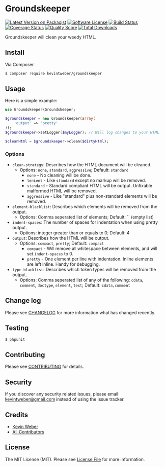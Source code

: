 # Groundskeeper

[![Latest Version on Packagist][ico-version]][link-packagist]
[![Software License][ico-license]](LICENSE.md)
[![Build Status][ico-travis]][link-travis]
[![Coverage Status][ico-scrutinizer]][link-scrutinizer]
[![Quality Score][ico-code-quality]][link-code-quality]
[![Total Downloads][ico-downloads]][link-downloads]

Groundskeeper will clean your weedy HTML.

## Install

Via Composer

``` bash
$ composer require kevintweber/groundskeeper
```

## Usage

Here is a simple example:

``` php
use Groundskeeper\Groundskeeper;

$groundskeeper = new Groundskeeper(array(
    'output' => 'pretty'
));
$groundskeeper->setLogger($myLogger); // Will log changes to your HTML.

$cleanHtml = $groundskeeper->clean($dirtyHtml);
```

### Options
* `clean-strategy`: Describes how the HTML document will be cleaned.
  * Options: `none`, `standard`, `aggressive`; Default: `standard`
    * `none` - No cleaning will be done.
    * `lenient` - Like `standard` except no markup will be removed.
    * `standard` - Standard compliant HTML will be output.  Unfixable malformed HTML will be removed.
    * `aggressive` - Like "standard" plus non-standard elements will be removed.
* `element-blacklist`: Describes which elements will be removed from the output.
  * Options: Comma seperated list of elements; Default: `` (empty list)
* `indent-spaces`: The number of spaces for indentation when using pretty output.
  * Options: integer greater than or equals to 0; Default: 4
* `output`: Describes how the HTML will be output.
  * Options: `compact`, `pretty`; Default: `compact`
    * `compact` - Will remove all whitespace between elements, and will set `indent-spaces` to 0.
    * `pretty` - One element per line with indentation.  Inline elements are left inline.  Handy for debugging.
* `type-blacklist`: Describes which token types will be removed from the output.
  * Options: Comma seperated list of any of the following: `cdata`, `comment`, `doctype`, `element`, `text`; Default: `cdata,comment`

## Change log

Please see [CHANGELOG](CHANGELOG.md) for more information what has changed recently.

## Testing

``` bash
$ phpunit
```

## Contributing

Please see [CONTRIBUTING](CONTRIBUTING.md) for details.

## Security

If you discover any security related issues, please email kevintweber@gmail.com instead of using the issue tracker.

## Credits

- [Kevin Weber][link-author]
- [All Contributors][link-contributors]

## License

The MIT License (MIT). Please see [License File](LICENSE.md) for more information.

[ico-version]: https://img.shields.io/packagist/v/kevintweber/groundskeeper.svg?style=flat-square
[ico-license]: https://img.shields.io/badge/license-MIT-brightgreen.svg?style=flat-square
[ico-travis]: https://img.shields.io/travis/kevintweber/Groundskeeper/master.svg?style=flat-square
[ico-scrutinizer]: https://img.shields.io/scrutinizer/coverage/g/kevintweber/Groundskeeper.svg?style=flat-square
[ico-code-quality]: https://img.shields.io/scrutinizer/g/kevintweber/Groundskeeper.svg?style=flat-square
[ico-downloads]: https://img.shields.io/packagist/dt/kevintweber/groundskeeper.svg?style=flat-square

[link-packagist]: https://packagist.org/packages/kevintweber/groundskeeper
[link-travis]: https://travis-ci.org/kevintweber/Groundskeeper
[link-scrutinizer]: https://scrutinizer-ci.com/g/kevintweber/Groundskeeper/code-structure
[link-code-quality]: https://scrutinizer-ci.com/g/kevintweber/Groundskeeper
[link-downloads]: https://packagist.org/packages/kevintweber/groundskeeper
[link-author]: https://github.com/kevintweber
[link-contributors]: ../../contributors
